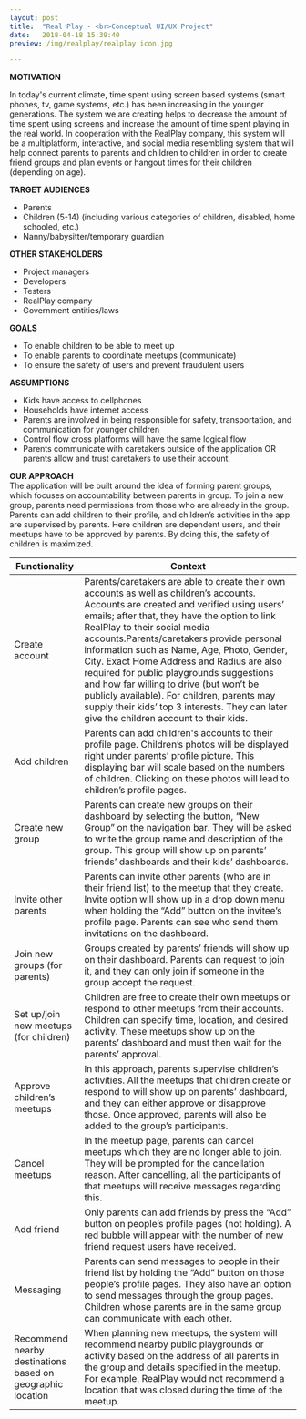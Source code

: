```yaml
---
layout: post
title:  "Real Play - <br>Conceptual UI/UX Project"
date:   2018-04-18 15:39:40
preview: /img/realplay/realplay icon.jpg

---
```

 
**MOTIVATION**<br>
 
In today's current climate, time spent using screen based systems (smart phones, tv, game systems, etc.) has been increasing in the younger generations. The system we are creating helps to decrease the amount of time spent using screens and increase the amount of time spent playing in the real world. In cooperation with the RealPlay company, this system will be a multiplatform, interactive, and social media resembling system that will help connect parents to parents and children to children in order to create friend groups and plan events or hangout times for their children (depending on age).<br>

**TARGET AUDIENCES**
- Parents
- Children (5-14) (including various categories of children, disabled, home schooled, etc.)
- Nanny/babysitter/temporary guardian<br>

**OTHER STAKEHOLDERS**<br>
- Project managers
- Developers
- Testers
- RealPlay company
- Government entities/laws<br>

**GOALS**<br>
- To enable children to be able to meet up
- To enable parents to coordinate meetups (communicate)
- To ensure the safety of users and prevent fraudulent users<br> 

**ASSUMPTIONS**<br>
- Kids have access to cellphones
- Households have internet access
- Parents are involved in being responsible for safety, transportation, and communication for younger children
- Control flow cross platforms will have the same logical flow
- Parents communicate with caretakers outside of the application OR parents allow and trust caretakers to use their account.<br>

**OUR APPROACH**<br>
The application will be built around the idea of forming parent groups, which focuses on accountability between parents in group. To join a new group, parents need permissions from those who are already in the group. Parents can add children to their profile, and children’s activities in the app are supervised by parents. Here children are dependent users, and their meetups have to be approved by parents. By doing this, the safety of children is maximized.

| Functionality                                                  | Context                                                                                                                                                                                                                                                                                                                                                                                                                                                                                                                                                                                           |
|----------------------------------------------------------------|---------------------------------------------------------------------------------------------------------------------------------------------------------------------------------------------------------------------------------------------------------------------------------------------------------------------------------------------------------------------------------------------------------------------------------------------------------------------------------------------------------------------------------------------------------------------------------------------------|
| Create account                                                 | Parents/caretakers are able to create their own accounts as well as children’s accounts. Accounts are created and verified using users’ emails; after that, they have the option to link RealPlay to their social media accounts.Parents/caretakers provide personal information such as Name, Age, Photo, Gender, City. Exact Home Address and Radius are also required for public playgrounds suggestions and how far willing to drive (but won’t be publicly available). For children, parents may supply their kids’ top 3 interests. They can later give the children account to their kids. |
| Add children                                                   | Parents can add children's accounts to their profile page. Children’s photos will be displayed right under parents’ profile picture. This displaying bar will scale based on the numbers of children. Clicking on these photos will lead to children’s profile pages.                                                                                                                                                                                                                                                                                                                             |
| Create new group                                               | Parents can create new groups on their dashboard by selecting the button, “New Group” on the navigation bar. They will be asked to write the group name and description of the group. This group will show up on parents’ friends’ dashboards and their kids’ dashboards.                                                                                                                                                                                                                                                                                                                         |
| Invite other parents                                           | Parents can invite other parents (who are in their friend list) to the meetup that they create. Invite option will show up in a drop down menu when holding the “Add” button on the invitee’s profile page. Parents can see who send them invitations on the dashboard.                                                                                                                                                                                                                                                                                                                           |
| Join new groups (for parents)                                  | Groups created by parents’ friends will show up on their dashboard. Parents can request to join it, and they can only join if someone in the group accept the request.                                                                                                                                                                                                                                                                                                                                                                                                                            |
| Set up/join new meetups<br> (for children)                     | Children are free to create their own meetups or respond to other meetups from their accounts. Children can specify time, location, and desired activity. These meetups show up on the parents’ dashboard and must then wait for the parents’ approval.                                                                                                                                                                                                                                                                                                                                           |
| Approve children’s meetups                                     | In this approach, parents supervise children’s activities. All the meetups that children create or respond to will show up on parents’ dashboard, and they can either approve or disapprove those. Once approved, parents will also be added to the group’s participants.                                                                                                                                                                                                                                                                                                                         |
| Cancel meetups                                                 | In the meetup page, parents can cancel meetups which they are no longer able to join. They will be prompted for the cancellation reason. After cancelling, all the participants of that meetups will receive messages regarding this.                                                                                                                                                                                                                                                                                                                                                             |
| Add friend                                                     | Only parents can add friends by press the “Add” button on people’s profile pages (not holding). A red bubble will appear with the number of new friend request users have received.                                                                                                                                                                                                                                                                                                                                                                                                               |
| Messaging                                                      | Parents can send messages to people in their friend list by holding the “Add” button on those people’s profile pages. They also have an option to send messages through the group pages. Children whose parents are in the same group can communicate with each other.                                                                                                                                                                                                                                                                                                                            |
| Recommend nearby destinations<br> based on geographic location | When planning new meetups, the system will recommend nearby public playgrounds or activity based on the address of all parents in the group and details specified in the meetup. For example,  RealPlay  would not recommend a location that was closed during the time of the meetup.                                                                                                                                                                                                                                                                                                            |


 
